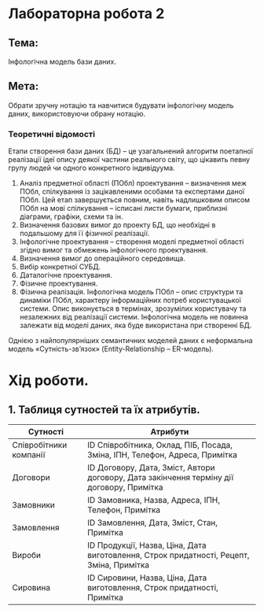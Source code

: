 # Лабораторна робота 2
## Тема: 
Інфологічна модель бази даних.
## Мета: 
Обрати зручну нотацію та навчитися будувати інфологічну модель даних, використовуючи обрану нотацію.

### Теоретичні відомості

Етапи створення бази даних (БД) – це узагальнений алгоритм поетапної
реалізації ідеї опису деякої частини реального світу, що цікавить певну групу
людей чи одного конкретного індивідуума.
1. Аналіз предметної області (ПОбл) проектування – визначення меж ПОбл,
спілкування із зацікавленими особами та експертами даної ПОбл. Цей етап
завершується повним, навіть надлишковим описом ПОбл на мові спілкування –
ісписані листи бумаги, приблизні діаграми, графіки, схеми та ін.
2. Визначення базових вимог до проекту БД, що необхідні в подальшому для
її фізичної реалізації.
3. Інфологічне проектування – створення моделі предметної області згідно
вимог та обмежень інфологічного проектування.
4. Визначення вимог до операційного середовища.
5. Вибір конкретної СУБД.
6. Даталогічне проектування.
7. Фізичне проектування.
8. Фізична реалізація.
Інфологічна модель ПОбл – опис структури та динаміки ПОбл, характеру
інформаційних потреб користувацької системи. Опис виконується в термінах,
зрозумілих користувачу та незалежних від реалізації системи. Інфологічна
модель не повинна залежати від моделі даних, яка буде використана при
створенні БД.

Однією з найпопулярніших семантичних моделей даних є неформальна
модель «Сутність-зв’язок» (Entity-Relationship – ER-модель).

# Хід роботи.

## 1. Таблиця сутностей та їх атрибутів.

| Сутності                  | Атрибути |
| --- | --- |
| Співробітники компанії    | ID Співробітника, Оклад, ПІБ, Посада, Зміна, ІПН, Телефон, Адреса, Примітка                |
| Договори                  | ID Договору, Дата, Зміст, Автори договору, Дата закінчення терміну дії договору, Примітка  |
| Замовники                 | ID Замовника, Назва, Адреса, ІПН, Телефон, Примітка   |
| Замовлення                | ID Замовлення, Дата, Зміст, Стан, Примітка    |
| Вироби                    | ID Продукції, Назва, Ціна, Дата виготовлення, Строк придатності, Рецепт, Зміна, Примітка   |
| Cировина                  | ID Сировини, Назва, Ціна, Дата виготовлення, Строк придатності, Примітка  |